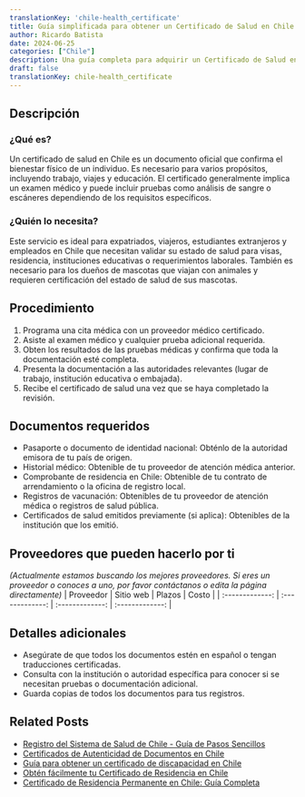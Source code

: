 ```yaml
---
translationKey: 'chile-health_certificate'
title: Guía simplificada para obtener un Certificado de Salud en Chile
author: Ricardo Batista
date: 2024-06-25
categories: ["Chile"]
description: Una guía completa para adquirir un Certificado de Salud en Chile para viajes, trabajo u otras necesidades en pocos pasos simples.
draft: false
translationKey: chile-health_certificate
---
```


## Descripción
### ¿Qué es?
Un certificado de salud en Chile es un documento oficial que confirma el bienestar físico de un individuo. Es necesario para varios propósitos, incluyendo trabajo, viajes y educación. El certificado generalmente implica un examen médico y puede incluir pruebas como análisis de sangre o escáneres dependiendo de los requisitos específicos.

### ¿Quién lo necesita?
Este servicio es ideal para expatriados, viajeros, estudiantes extranjeros y empleados en Chile que necesitan validar su estado de salud para visas, residencia, instituciones educativas o requerimientos laborales. También es necesario para los dueños de mascotas que viajan con animales y requieren certificación del estado de salud de sus mascotas.

## Procedimiento

1. Programa una cita médica con un proveedor médico certificado.
2. Asiste al examen médico y cualquier prueba adicional requerida.
3. Obten los resultados de las pruebas médicas y confirma que toda la documentación esté completa.
4. Presenta la documentación a las autoridades relevantes (lugar de trabajo, institución educativa o embajada).
5. Recibe el certificado de salud una vez que se haya completado la revisión.

## Documentos requeridos

- Pasaporte o documento de identidad nacional: Obténlo de la autoridad emisora de tu país de origen.
- Historial médico: Obtenible de tu proveedor de atención médica anterior.
- Comprobante de residencia en Chile: Obtenible de tu contrato de arrendamiento o la oficina de registro local.
- Registros de vacunación: Obtenibles de tu proveedor de atención médica o registros de salud pública.
- Certificados de salud emitidos previamente (si aplica): Obtenibles de la institución que los emitió.

## Proveedores que pueden hacerlo por ti
_(Actualmente estamos buscando los mejores proveedores. Si eres un proveedor o conoces a uno, por favor contáctanos o edita la página directamente)_
| Proveedor        |     Sitio web     |     Plazos    |       Costo      |
| :-------------: | :-------------: |  :-------------: | :-------------: |

## Detalles adicionales

- Asegúrate de que todos los documentos estén en español o tengan traducciones certificadas.
- Consulta con la institución o autoridad específica para conocer si se necesitan pruebas o documentación adicional.
- Guarda copias de todos los documentos para tus registros.


## Related Posts

- [Registro del Sistema de Salud de Chile - Guía de Pasos Sencillos](https://tramitit.com/es/guides/chile/inscripci%C3%B3n_al_sistema_de_salud/)
- [Certificados de Autenticidad de Documentos en Chile](https://tramitit.com/es/guides/chile/certificado_de_autenticidad_de_documentos/)
- [Guía para obtener un certificado de discapacidad en Chile](https://tramitit.com/es/guides/chile/certificado_de_discapacidad/)
- [Obtén fácilmente tu Certificado de Residencia en Chile](https://tramitit.com/es/guides/chile/certificado_de_residencia/)
- [Certificado de Residencia Permanente en Chile: Guía Completa](https://tramitit.com/es/guides/chile/certificado_de_residencia_permanente/)